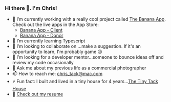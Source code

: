 ### Hi there 👋. I'm Chris!

- 🔭 I’m currently working with a really cool project called [The Banana App](https://www.bananaapp.org/bc/). Check out the live apps in the App Store: 
  - [Banana App - Client](https://apps.apple.com/us/app/banana-app-client/id1528875793)
  - [Banana App - Donor](https://apps.apple.com/us/app/banana-app-donor/id1528276436)
- 🌱 I’m currently learning Typescript
- 👯 I’m looking to collaborate on ...make a suggestion. If it's an opportunity to learn, I'm probably game 😉
- 🤔 I’m looking for a developer mentor...someone to bounce ideas off and review my code occasionally
- 💬 Ask me about my previous life as a commercial photographer
- 📫 How to reach me: chris_tack@mac.com
- ⚡ Fun fact: I built and lived in a tiny house for 4 years...[The Tiny Tack House](http://www.thetinytackhouse.com)
- 📄 [Check out my resume](https://tackc.github.io/resume-template/)
